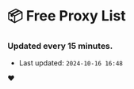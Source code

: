# :package: Free Proxy List
### Updated every 15 minutes.

- Last updated: `2024-10-16 16:48`

:heart:
